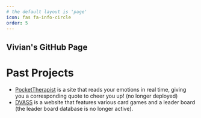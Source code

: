 ```yaml
---
# the default layout is 'page'
icon: fas fa-info-circle
order: 5
---
```


## Vivian's GitHub Page

 
# Past Projects
- [PocketTherapist](https://github.com/vivianknee/PocketTherapist) is a site that reads your emotions in real time, giving you a corresponding quote to cheer you up! (no longer deployed)
- [DVASS](https://srihitakott1213.github.io/DVASS/games/) is a website that features various card games and a leader board (the leader board database is no longer active). 